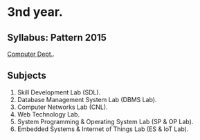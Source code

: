 # 3nd year.

## Syllabus: Pattern 2015
[Computer Dept.](http://collegecirculars.unipune.ac.in/sites/documents/Syllabus%202017/TE_Computer_Engg_Syllabus_2015_Course_10.072018.pdf).

## Subjects

1. Skill Development Lab (SDL).
2. Database Management System Lab (DBMS Lab).
3. Computer Networks Lab  (CNL).
4. Web Technology Lab.
5. System Programming & Operating System Lab (SP & OP Lab).
6. Embedded Systems & Internet of Things Lab (ES & IoT Lab).